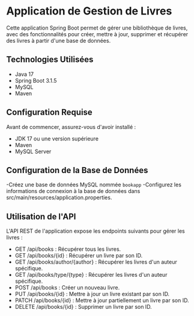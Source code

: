 # Application de Gestion de Livres

Cette application Spring Boot permet de gérer une bibliothèque de livres, avec des fonctionnalités pour créer, mettre à jour, supprimer et récupérer des livres à partir d'une base de données.
## Technologies Utilisées

- Java 17
- Spring Boot 3.1.5
- MySQL
- Maven
 ## Configuration Requise

Avant de commencer, assurez-vous d'avoir installé :

- JDK 17 ou une version supérieure
- Maven
- MySQL Server
## Configuration de la Base de Données

-Créez une base de données MySQL nommée `bookapp`
-Configurez les informations de connexion à la base de données dans src/main/resources/application.properties.

## Utilisation de l'API

L'API REST de l'application expose les endpoints suivants pour gérer les livres :

- GET /api/books : Récupérer tous les livres.
- GET /api/books/{id} : Récupérer un livre par son ID.
- GET /api/books/author/{author} : Récupérer les livres d'un auteur spécifique.
- GET /api/books/type/{type} : Récupérer les livres d'un auteur spécifique.
- POST /api/books : Créer un nouveau livre.
- PUT /api/books/{id} : Mettre à jour un livre existant par son ID.
- PATCH /api/books/{id} : Mettre à jour partiellement un livre par son ID.
- DELETE /api/books/{id} : Supprimer un livre par son ID.
